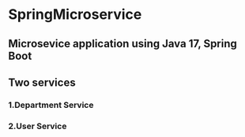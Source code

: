 # SpringMicroservice

## Microsevice application using Java 17, Spring Boot 

## Two services 
### 1.Department Service 
### 2.User Service
